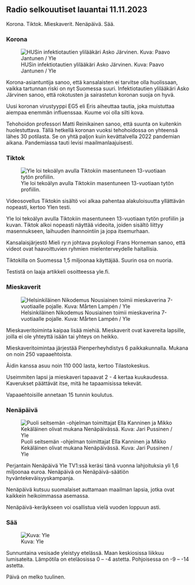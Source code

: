## Radio selkouutiset lauantai 11.11.2023

Korona. Tiktok. Mieskaverit. Nenäpäivä. Sää.

### Korona

<figure>
<img src="https://images.cdn.yle.fi/image/upload/c_crop,h_3027,w_5382,x_0,y_311/ar_1.7777777777777777,c_fill,g_faces,h_675,w_1200/dpr_1.0/q_auto:eco/f_auto/fl_lossy/v1699692578/39-1199235654f3bb0eba14" class="aw-zhx2sq hyCAoR" alt="HUSin infektiotautien ylilääkäri Asko Järvinen. Kuva: Paavo Jantunen / Yle" />
<figcaption aria-hidden="true"><span>HUSin infektiotautien ylilääkäri Asko Järvinen.</span><span> Kuva: Paavo Jantunen / Yle</span></figcaption>
</figure>

Korona-asiantuntija sanoo, että kansalaisten ei tarvitse olla huolissaan, vaikka tartunnan riski on nyt Suomessa suuri. Infektiotautien ylilääkäri Asko Järvinen sanoo, että rokotusten ja sairastetun koronan suoja on hyvä.

Uusi koronan virustyyppi EG5 eli Eris aiheuttaa tautia, joka muistuttaa aiempaa enemmän influenssaa. Kuume voi olla silti kova.

Tehohoidon professori Matti Reinikainen sanoo, että suunta on kuitenkin huolestuttava. Tällä hetkellä koronan vuoksi tehohoidossa on yhteensä lähes 30 potilasta. Se on yhtä paljon kuin kevättalvella 2022 pandemian aikana. Pandemiassa tauti levisi maailmanlaajuisesti.

### Tiktok

<figure>
<img src="https://images.cdn.yle.fi/image/upload/c_crop,h_2955,w_5255,x_371,y_789/ar_1.7777777777777777,c_fill,g_faces,h_675,w_1200/dpr_1.0/q_auto:eco/f_auto/fl_lossy/v1697625813/39-1187987652fb3e8a7ce7" class="aw-zhx2sq hyCAoR" alt="Yle loi tekoälyn avulla Tiktokiin masentuneen 13-vuotiaan tytön profiilin. " />
<figcaption aria-hidden="true"><span>Yle loi tekoälyn avulla Tiktokiin masentuneen 13-vuotiaan tytön profiilin. </span></figcaption>
</figure>

Videosovellus Tiktokin sisältö voi alkaa pahentaa alakuloisuutta yllättävän nopeasti, kertoo Ylen testi.

Yle loi tekoälyn avulla Tiktokiin masentuneen 13-vuotiaan tytön profiilin ja kuvan. Tiktok alkoi nopeasti näyttää videoita, joiden sisältö liittyy masennukseen, laihuuden ihannointiin ja jopa itsemurhaan.

Kansalaisjärjestö Mieli ry:n johtava psykologi Frans Horneman sanoo, että videot ovat haavoittuvien ryhmien mielenterveydelle haitallisia.

Tiktokilla on Suomessa 1,5 miljoonaa käyttäjää. Suurin osa on nuoria.

Testistä on laaja artikkeli osoitteessa yle.fi.

### Mieskaverit

<figure>
<img src="https://images.cdn.yle.fi/image/upload/c_crop,h_2250,w_4000,x_0,y_150/ar_1.7777777777777777,c_fill,g_faces,h_675,w_1200/dpr_1.0/q_auto:eco/f_auto/fl_lossy/v1699361417/39-1197061654a30293868a" class="aw-zhx2sq hyCAoR" alt="Helsinkiläinen Nikodemus Nousiainen toimii mieskaverina 7-vuotiaalle pojalle. Kuva: Mårten Lampén / Yle" />
<figcaption aria-hidden="true"><span>Helsinkiläinen Nikodemus Nousiainen toimii mieskaverina 7-vuotiaalle pojalle.</span><span> Kuva: Mårten Lampén / Yle</span></figcaption>
</figure>

Mieskaveritoiminta kaipaa lisää miehiä. Mieskaverit ovat kavereita lapsille, joilla ei ole yhteyttä isään tai yhteys on heikko.

Mieskaveritoimintaa järjestää Pienperheyhdistys 6 paikkakunnalla. Mukana on noin 250 vapaaehtoista.

Äidin kanssa asuu noin 110 000 lasta, kertoo Tilastokeskus.

Useimmiten lapsi ja mieskaveri tapaavat 2 - 4 kertaa kuukaudessa. Kaverukset päättävät itse, mitä he tapaamisissa tekevät.

Vapaaehtoisille annetaan 15 tunnin koulutus.

### Nenäpäivä

<figure>
<img src="https://images.cdn.yle.fi/image/upload/c_crop,h_3125,w_5557,x_0,y_126/ar_1.7777777777777777,c_fill,g_faces,h_675,w_1200/dpr_1.0/q_auto:eco/f_auto/fl_lossy/v1699531130/39-1198130654cc7a81d6f6" class="aw-zhx2sq hyCAoR" alt="Puoli seitsemän -ohjelman toimittajat Ella Kanninen ja Mikko Kekäläinen olivat mukana Nenäpäivässä. Kuva: Jari Pussinen / Yle" />
<figcaption aria-hidden="true"><span>Puoli seitsemän -ohjelman toimittajat Ella Kanninen ja Mikko Kekäläinen olivat mukana Nenäpäivässä.</span><span> Kuva: Jari Pussinen / Yle</span></figcaption>
</figure>

Perjantain Nenäpäivä Yle TV1:ssä keräsi tänä vuonna lahjoituksia yli 1,6 miljoonaa euroa. Nenäpäivä on Nenäpäivä-säätiön hyväntekeväisyyskampanja.

Nenäpäivä kutsuu suomalaiset auttamaan maailman lapsia, jotka ovat kaikkein heikoimmassa asemassa.

Nenäpäivä-keräykseen voi osallistua vielä vuoden loppuun asti.

### Sää

<figure>
<img src="https://images.cdn.yle.fi/image/upload/c_crop,h_1080,w_1919,x_0,y_0/ar_1.7777777777777777,c_fill,g_faces,h_675,w_1200/dpr_1.0/q_auto:eco/f_auto/fl_lossy/v1699717391/39-1199335654fa0f0a84d5" class="aw-zhx2sq hyCAoR" alt=" Kuva: Yle" />
<figcaption aria-hidden="true"><span> Kuva: Yle</span></figcaption>
</figure>

Sunnuntaina vesisade yleistyy etelässä. Maan keskiosissa liikkuu lumisateita. Lämpötila on eteläosissa 0 – -4 astetta. Pohjoisessa on -9 – -14 astetta.

Päivä on melko tuulinen.
